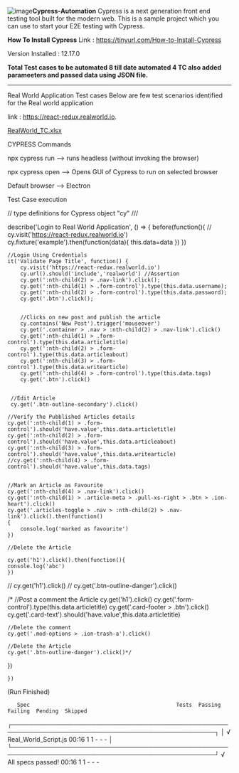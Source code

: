 ![image](https://github.com/ajayguptatech/cypress_realworld_app/assets/140374002/a5c08cec-5466-42c8-8371-4f2e0598fad5)**Cypress-Automation**
Cypress is a next generation front end testing tool built for the modern web. This is a sample project which you can use to start your E2E testing with Cypress.

**How To Install Cypress**
Link : https://tinyurl.com/How-to-Install-Cypress

Version Installed : 12.17.0

**Total Test cases to be automated 8 till date automated 4 TC also added parameeters and passed data using JSON file.**

--------------------------------------------------------------------------------------------------------------------------------------------------------------------------
Real World Application Test cases
Below are few test scenarios identified for the Real world application 

link : https://react-redux.realworld.io. 

[RealWorld_TC.xlsx](https://github.com/ajayguptatech/cypress_realworld_app/files/12193270/RealWorld_TC.xlsx)

CYPRESS Commands

npx cypress run --> runs headless (without invoking the browser)

npx cypress open --> Opens GUI of Cypress to run on selected browser 

Default browser --> Electron 

Test Case execution

// type definitions for Cypress object "cy"
/// <reference types="cypress" />


describe('Login to Real World Application', () => {
    before(function(){
     // cy.visit('https://react-redux.realworld.io')
        cy.fixture('example').then(function(data){
            this.data=data
        })
    })

    //Login Using Credentials
    it('Validate Page Title', function() {
        cy.visit('https://react-redux.realworld.io')
        cy.url().should('include','realworld') //Assertion
        cy.get(':nth-child(2) > .nav-link').click();
        cy.get(':nth-child(1) > .form-control').type(this.data.username);
        cy.get(':nth-child(2) > .form-control').type(this.data.password);
        cy.get('.btn').click();


        //Clicks on new post and publish the article
        cy.contains('New Post').trigger('mouseover')
        cy.get('.container > .nav > :nth-child(2) > .nav-link').click()
        cy.get(':nth-child(1) > .form-control').type(this.data.articletitle)
        cy.get(':nth-child(2) > .form-control').type(this.data.articleabout)
        cy.get(':nth-child(3) > .form-control').type(this.data.writearticle)
        cy.get(':nth-child(4) > .form-control').type(this.data.tags)
        cy.get('.btn').click()
  

     //Edit Article
     cy.get('.btn-outline-secondary').click()
 
    //Verify the Pubblished Articles details
    cy.get(':nth-child(1) > .form-control').should('have.value',this.data.articletitle)
    cy.get(':nth-child(2) > .form-control').should('have.value',this.data.articleabout)
    cy.get(':nth-child(3) > .form-control').should('have.value',this.data.writearticle)
    //cy.get(':nth-child(4) > .form-control').should('have.value',this.data.tags)
    

    //Mark an Article as Favourite
    cy.get(':nth-child(4) > .nav-link').click()
    cy.get(':nth-child(1) > .article-meta > .pull-xs-right > .btn > .ion-heart').click()
    cy.get('.articles-toggle > .nav > :nth-child(2) > .nav-link').click().then(function()
    {
        console.log('marked as favourite')
    })
   
    //Delete the Article
    
    cy.get('h1').click().then(function(){
    console.log('abc')
    })
 //   cy.get('h1').click()
  //  cy.get('.btn-outline-danger').click()
   
/*
    //Post a comment the Article
    cy.get('h1').click()
    cy.get('.form-control').type(this.data.articletitle)
    cy.get('.card-footer > .btn').click()
    cy.get('.card-text').should('have.value',this.data.articletitle)
   

    //Delete the comment
    cy.get('.mod-options > .ion-trash-a').click()

    //Delete the Article
    cy.get('.btn-outline-danger').click()*/
})


    })

  (Run Finished)


       Spec                                              Tests  Passing  Failing  Pending  Skipped  
  ┌────────────────────────────────────────────────────────────────────────────────────────────────┐
  │ √  Real_World_Script.js                     00:16        1        1        -        -        - │
  └────────────────────────────────────────────────────────────────────────────────────────────────┘
    √  All specs passed!                        00:16        1        1        -        -        -  




